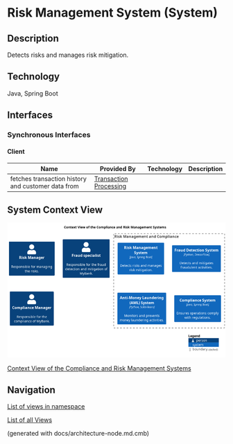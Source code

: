 # Risk Management System (System)
## Description
Detects risks and manages risk mitigation.

## Technology
Java, Spring Boot


## Interfaces

### Synchronous Interfaces

#### Client
| Name | Provided By | Technology | Description |
|---|---|---|---|
| fetches transaction history and customer data from | [Transaction Processing](../../mybank/core-banking/transaction-processing-system.md) |  |  |

## System Context View
![Context View of the Compliance and Risk Management Systems](../../mybank/compliance/context-view.png)

[Context View of the Compliance and Risk Management Systems](../../mybank/compliance/context-view.md)


## Navigation
[List of views in namespace](./views-in-namespace.md)

[List of all Views](../../views.md)

(generated with docs/architecture-node.md.cmb)
